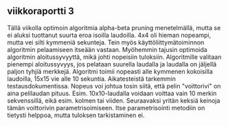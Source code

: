 ## viikkoraportti 3

Tällä viikolla optimoin algoritmia alpha-beta pruning menetelmällä, mutta se ei aluksi tuottanut suurta eroa isoilla laudoilla. 4x4 oli hieman nopeampi, mutta vei silti kymmeniä sekunteja. Tein myös käyttöliittymätoiminnon algoritmin pelaamiseen itseään vastaan. Myöhemmin tajusin optimoida algoritmin aloitussyvyyttä, mikä johti nopeisiin tuloksiin. Algoritmille valitaan pienempi aloitussyvyys, jos pelataan suurella laudalla ja laudalla on jäljellä paljon tyhjiä merkkejä. Algoritmi toimii nopeasti alle kymmenen kokoisilla laudoilla, 15x15 vie alle 10 sekuntia. Aikatesteistä tarkemmin testausdokumentissa. Nopeus voi johtua tosin siitä, että pelin "voittorivi" on aina pelilaudan pituus. Esim. 10x10-laudalla voidaan voittaa vain 10 merkin sekvenssillä, eikä esim. kolmen tai viiden. Seuraavaksi yritän keksiä keinoja tämän voittorivin parametrisoimiseen. Itse parametrisointi metodiin on tietysti helppoa, mutta tuloksen tarkistaminen ei.
